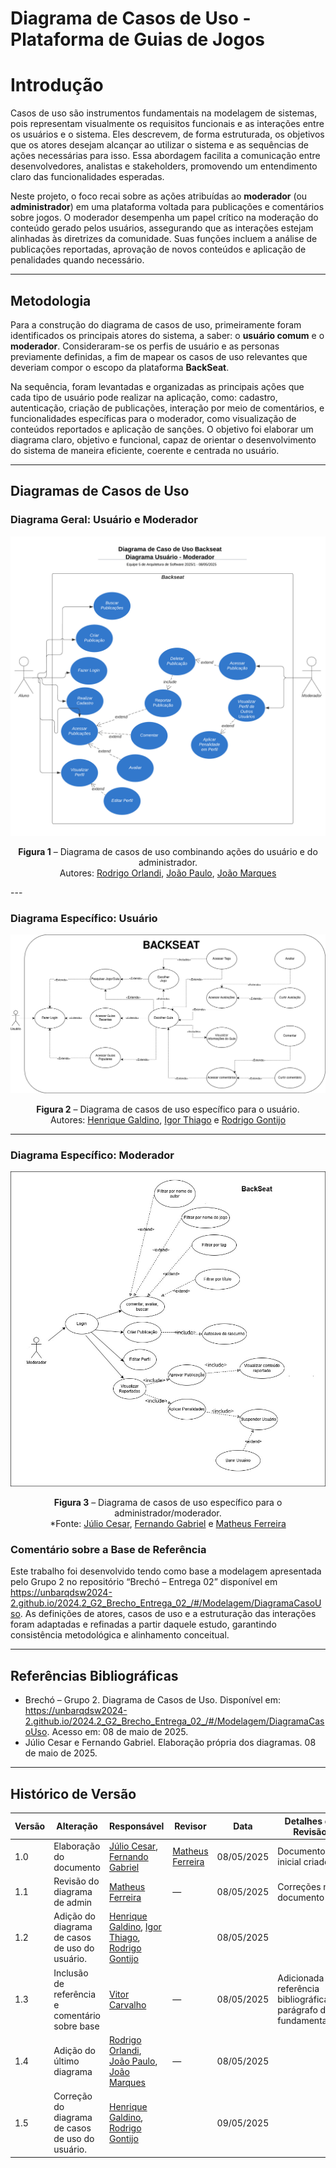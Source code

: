 # Diagrama de Casos de Uso - Plataforma de Guias de Jogos

# **Introdução**

Casos de uso são instrumentos fundamentais na modelagem de sistemas, pois representam visualmente os requisitos funcionais e as interações entre os usuários e o sistema. Eles descrevem, de forma estruturada, os objetivos que os atores desejam alcançar ao utilizar o sistema e as sequências de ações necessárias para isso. Essa abordagem facilita a comunicação entre desenvolvedores, analistas e stakeholders, promovendo um entendimento claro das funcionalidades esperadas.

Neste projeto, o foco recai sobre as ações atribuídas ao **moderador** (ou **administrador**) em uma plataforma voltada para publicações e comentários sobre jogos. O moderador desempenha um papel crítico na moderação do conteúdo gerado pelos usuários, assegurando que as interações estejam alinhadas às diretrizes da comunidade. Suas funções incluem a análise de publicações reportadas, aprovação de novos conteúdos e aplicação de penalidades quando necessário.

---

## **Metodologia**

Para a construção do diagrama de casos de uso, primeiramente foram identificados os principais atores do sistema, a saber: o **usuário comum** e o **moderador**. Consideraram-se os perfis de usuário e as personas previamente definidas, a fim de mapear os casos de uso relevantes que deveriam compor o escopo da plataforma **BackSeat**.

Na sequência, foram levantadas e organizadas as principais ações que cada tipo de usuário pode realizar na aplicação, como: cadastro, autenticação, criação de publicações, interação por meio de comentários, e funcionalidades específicas para o moderador, como visualização de conteúdos reportados e aplicação de sanções. O objetivo foi elaborar um diagrama claro, objetivo e funcional, capaz de orientar o desenvolvimento do sistema de maneira eficiente, coerente e centrada no usuário.

---

## **Diagramas de Casos de Uso**

### Diagrama Geral: Usuário e Moderador 

![Diagrama Caso De Uso - geral](../Imagens/caso-de-uso-usuario-moderador.png) 

<center>

**Figura 1** – Diagrama de casos de uso combinando ações do usuário e do administrador.  
Autores: [Rodrigo Orlandi](https://github.com/orlandirodrigo), [João Paulo](https://github.com/joaombc), [João Marques](https://github.com/jmarquees) 
</center>
---

### Diagrama Específico: Usuário  

![Diagrama Caso De Uso](../Imagens/caso-de-uso-usuario2.png)  

<center>

**Figura 2** – Diagrama de casos de uso específico para o usuário.  
Autores: [Henrique Galdino](https://github.com/hgaldino05), [Igor Thiago](https://github.com/Igor-Thiago) e [Rodrigo Gontijo](https://github.com/rodrigogontijoo)
</center>

---

### Diagrama Específico: Moderador

![Diagrama Caso De Uso](../Imagens/Diagrama_Caso_De_Uso_Admin_final.jpg)  

<center>


**Figura 3** – Diagrama de casos de uso específico para o administrador/moderador.  
*Fonte: [Júlio Cesar](https://github.com/Julio1099), [Fernando Gabriel](https://github.com/show-dawn) e [Matheus Ferreira](https://github.com/matferreira1)
</center>

### Comentário sobre a Base de Referência

Este trabalho foi desenvolvido tendo como base a modelagem apresentada pelo Grupo 2 no repositório “Brechó – Entrega 02” disponível em https://unbarqdsw2024-2.github.io/2024.2_G2_Brecho_Entrega_02_/#/Modelagem/DiagramaCasoUso. As definições de atores, casos de uso e a estruturação das interações foram adaptadas e refinadas a partir daquele estudo, garantindo consistência metodológica e alinhamento conceitual.

---

## **Referências Bibliográficas**

- Brechó – Grupo 2. Diagrama de Casos de Uso. Disponível em: https://unbarqdsw2024-2.github.io/2024.2_G2_Brecho_Entrega_02_/#/Modelagem/DiagramaCasoUso. Acesso em: 08 de maio de 2025.  
- Júlio Cesar e Fernando Gabriel. Elaboração própria dos diagramas. 08 de maio de 2025.

---

## **Histórico de Versão**

| Versão | Alteração                 | Responsável                                                                 | Revisor | Data       | Detalhes da Revisão     |
|--------|---------------------------|------------------------------------------------------------------------------|---------|------------|--------------------------|
| 1.0    | Elaboração do documento   | [Júlio Cesar](https://github.com/Julio1099), [Fernando Gabriel](https://github.com/show-dawn) | [Matheus Ferreira](https://github.com/matferreira1) | 08/05/2025 | Documento inicial criado |
| 1.1    | Revisão do diagrama de admin   | [Matheus Ferreira](https://github.com/matferreira1) | —       | 08/05/2025 | Correções no documento |
| 1.2    | Adição do diagrama de casos de uso do usuário.    | [Henrique Galdino](https://github.com/hgaldino05), [Igor Thiago](https://github.com/Igor-Thiago), [Rodrigo Gontijo](https://github.com/rodrigogontijoo) |  | 08/05/2025 | |
| 1.3    | Inclusão de referência e comentário sobre base | [Vitor Carvalho](https://github.com/vcpVitor) | — | 08/05/2025 | Adicionada referência bibliográfica e parágrafo de fundamentação |
| 1.4    | Adição do último diagrama | [Rodrigo Orlandi](https://github.com/orlandirodrigo), [João Paulo](https://github.com/joaombc), [João Marques](https://github.com/jmarquees) | — | 08/05/2025 |  |
| 1.5    | Correção do diagrama de casos de uso do usuário.    | [Henrique Galdino](https://github.com/hgaldino05), [Rodrigo Gontijo](https://github.com/rodrigogontijoo) |  | 09/05/2025 | |
